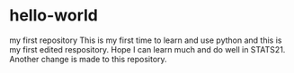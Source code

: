 # hello-world
my first repository
This is my first time to learn and use python and this is my first edited respository. Hope I can learn much and do well in STATS21. 
Another change is made to this repository.
